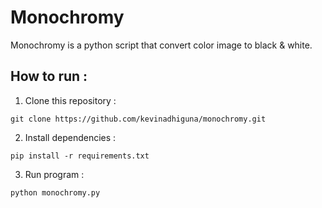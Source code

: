 # Monochromy

Monochromy is a python script that convert color image to black & white.

## How to run :
1) Clone this repository :
```
git clone https://github.com/kevinadhiguna/monochromy.git
```
2) Install dependencies :
```
pip install -r requirements.txt
```
3) Run program :
```
python monochromy.py
```
